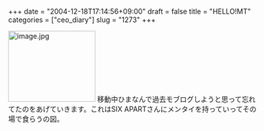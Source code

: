 +++
date = "2004-12-18T17:14:56+09:00"
draft = false
title = "HELLO!MT"
categories = ["ceo_diary"]
slug = "1273"
+++

<img src="http://ieiriblog.jugem.cc/?image=4084" class="pict" width="176" height="144" alt="image.jpg" />
移動中ひまなんで過去モブログしようと思って忘れてたのをあげていきます。これはSIX APARTさんにメンタイを持っていってその場で食らうの図。
